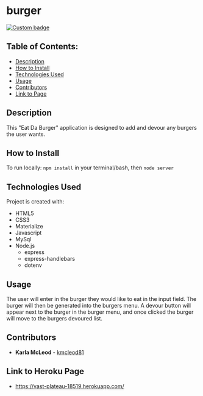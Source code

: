 # burger

[![Custom badge](https://img.shields.io/badge/License-Karla-red.svg)](https://shields.io/)

<!-- ![Employee Tracker](./assets/empTracker.png) -->

## Table of Contents:
* [Description](##Description)
* [How to Install](##How-to-Install)
* [Technologies Used](##Technologies-Used)
* [Usage](##Usage)
* [Contributors](##Contributors)
* [Link to Page](##Link-to-Page)

## Description
This "Eat Da Burger" application is designed to add and devour any burgers the user wants.

## How to Install
To run locally: `npm install` in your terminal/bash, then `node server`

## Technologies Used
Project is created with:
* HTML5
* CSS3
* Materialize
* Javascript
* MySql
* Node.js
    * express
    * express-handlebars
    * dotenv

## Usage
The user will enter in the burger they would like to eat in the input field. The burger will then be generated into the  burgers menu. A devour button will appear next to the burger in the burger menu, and once clicked the burger will move to the burgers devoured list.

## Contributors
* **Karla McLeod** - [kmcleod81](https://github.com/kmcleod81)

## Link to Heroku Page
* https://vast-plateau-18519.herokuapp.com/